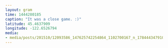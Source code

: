 ```yaml
---
layout: gram
time: 1444280185
caption: "It was a close game. :)"
latitude: 45.4637909
longitude: -122.6526794
media:
- media/posts/201510/12093586_147625742254864_1102700167_n_17844434791000351.jpg
---
```

